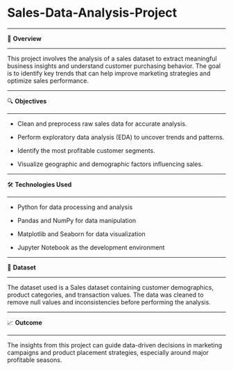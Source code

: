 # Sales-Data-Analysis-Project
***
📌 **Overview**
***
This project involves the analysis of a sales dataset to extract meaningful business insights and understand customer purchasing behavior. The goal is to identify key trends that can help improve marketing strategies and optimize sales performance.
***
🔍 **Objectives**
***
* Clean and preprocess raw sales data for accurate analysis.

* Perform exploratory data analysis (EDA) to uncover trends and patterns.

* Identify the most profitable customer segments.

* Visualize geographic and demographic factors influencing sales.
***
🛠️ **Technologies Used**
***
* Python for data processing and analysis

* Pandas and NumPy for data manipulation

* Matplotlib and Seaborn for data visualization

* Jupyter Notebook as the development environment
***
📂 **Dataset**
***
The dataset used is a Sales dataset containing customer demographics, product categories, and transaction values. The data was cleaned to remove null values and inconsistencies before performing the analysis.
***
📈 **Outcome**
***
The insights from this project can guide data-driven decisions in marketing campaigns and product placement strategies, especially around major profitable seasons.
